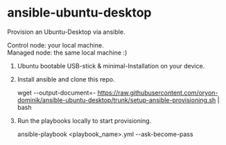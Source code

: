 # ansible-ubuntu-desktop

Provision an Ubuntu-Desktop via ansible.  

Control node: your local machine.  
Managed node: the same local machine :)  


1. Ubuntu bootable USB-stick & minimal-Installation on your device.

2. Install ansible and clone this repo.

    wget --output-document=- https://raw.githubusercontent.com/oryon-dominik/ansible-ubuntu-desktop/trunk/setup-ansible-provisioning.sh | bash

3.  Run the playbooks locally to start provisioning.

    ansible-playbook <playbook_name>.yml --ask-become-pass
